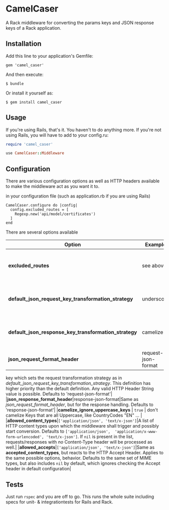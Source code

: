# CamelCaser

A Rack middleware for converting the params keys and JSON response keys of a Rack application.

## Installation

Add this line to your application's Gemfile:

    gem 'camel_caser'

And then execute:

    $ bundle

Or install it yourself as:

    $ gem install camel_caser

## Usage

If you're using Rails, that's it. You haven't to do anything more. If you're not using Rails, you will have to add to your config.ru:

```rb
require 'camel_caser'

use CamelCaser::Middleware
```

## Configuration

There are various configuration options as well as HTTP headers available to
make the middleware act as you want it to.

in your configuration file (such as application.rb if you are using Rails)

```
CamelCaser.configure do |config|
  config.excluded_routes = [
    Regexp.new('api/model/certificates')
  ]
end
```

There are several options available

| Option | Example | Meaning |
|--------|---------|----------------------|
| **excluded_routes** | see above | An Array of Strings an/or Regexps defining which paths should not be touched by the middleware. The entries should matchs paths for your application. They should *not* start with a leading slash. |
|**default_json_request_key_transformation_strategy**|underscore|Defines how the middleware should treat incoming parameters via Request. Which means how they get tranformed, i.e. defining _underscore_ here means that incoming parameters get underscore. Possible values are _underscore_ and _camelize_|
|**default_json_response_key_transformation_strategy**|camelize|Same as *default_json_request_key_transformation_strategy, but for responses. I.e. this defines to which format the keys get transformed when the response gets sent.
|**json_request_format_header**|request-json-format|Defines the HTTP Header 
key which sets the request transformation strategy as in 
*default_json_request_key_transformation_strategy*. This definition has 
higher priority than the default definition. Any valid HTTP Header String 
value is possible. Defaults to 'request-json-format'|
|**json_response_format_header**|response-json-format|Same as 
*json_request_format_header*, but for the response handling. Defaults to 
'response-json-format'|
|**camelize_ignore_uppercase_keys** | `true` | don't camelize Keys that are all
 Uppercase, like CountryCodes "EN" ... |
|**allowed_content_types**|`['application/json', 'text/x-json']`|A list of HTTP
 content types upon which the middleware shall trigger and possibly start 
 conversion. Defaults to `['application/json', 
 'application/x-www-form-urlencoded', 'text/x-json']`. If `nil` is present in
  the list, requests/responses with *no* Content-Type header will be 
  processed as well.|
|**allowed_accepts**|`['application/json', 'text/x-json']`|Same as 
**accepted_content_types**, but reacts to the HTTP Accept Header. Applies to 
the same possible options, behavior. Defaults to the same set of MIME types, 
but also includes `nil` by default, which ignores checking the Accept header 
in default configuration| 

## Tests

Just run `rspec` and you are off to go. This runs the whole suite including
specs for unit- & integrationtests for Rails and Rack.
